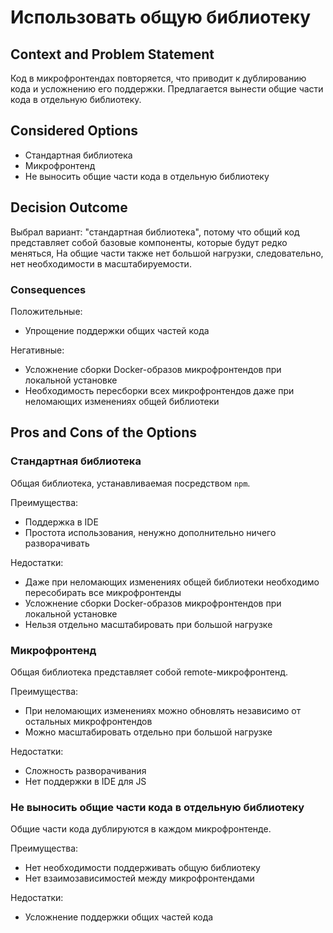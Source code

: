 # Использовать общую библиотеку

## Context and Problem Statement

Код в микрофронтендах повторяется, что приводит к дублированию кода и усложнению его поддержки. Предлагается вынести
общие части кода в отдельную библиотеку.

## Considered Options

* Стандартная библиотека
* Микрофронтенд
* Не выносить общие части кода в отдельную библиотеку

## Decision Outcome

Выбрал вариант: "стандартная библиотека", потому что общий код представляет собой базовые компоненты, которые будут
редко меняться, На общие части также нет большой нагрузки, следовательно, нет необходимости в масштабируемости.

### Consequences

Положительные:

* Упрощение поддержки общих частей кода

Негативные:

* Усложнение сборки Docker-образов микрофронтендов при локальной установке
* Необходимость пересборки всех микрофронтендов даже при неломающих изменениях общей библиотеки

## Pros and Cons of the Options

### Стандартная библиотека

Общая библиотека, устанавливаемая посредством `npm`.

Преимущества:

* Поддержка в IDE
* Простота использования, ненужно дополнительно ничего разворачивать

Недостатки:

* Даже при неломающих изменениях общей библиотеки необходимо пересобирать все микрофронтенды
* Усложнение сборки Docker-образов микрофронтендов при локальной установке
* Нельзя отдельно масштабировать при большой нагрузке

### Микрофронтенд

Общая библиотека представляет собой remote-микрофронтенд.

Преимущества:

* При неломающих изменениях можно обновлять независимо от остальных микрофронтендов
* Можно масштабировать отдельно при большой нагрузке

Недостатки:

* Сложность разворачивания
* Нет поддержки в IDE для JS

### Не выносить общие части кода в отдельную библиотеку

Общие части кода дублируются в каждом микрофронтенде.

Преимущества:

* Нет необходимости поддерживать общую библиотеку
* Нет взаимозависимостей между микрофронтендами

Недостатки:

* Усложнение поддержки общих частей кода
